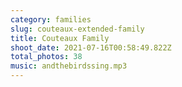 ```yaml
---
category: families
slug: couteaux-extended-family
title: Couteaux Family
shoot_date: 2021-07-16T00:58:49.822Z
total_photos: 38
music: andthebirdssing.mp3
---
```

